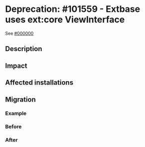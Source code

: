 # Deprecation: #101559 - Extbase uses ext:core ViewInterface

See [#000000](https://forge.typo3.org/issues/000000)

## Description

## Impact

## Affected installations

## Migration

### Example

### Before



### After

